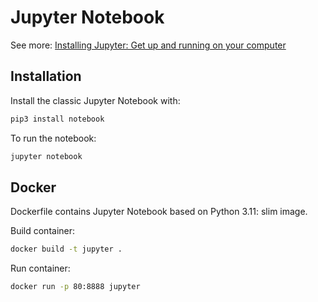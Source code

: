 # Jupyter Notebook

See more:
[Installing Jupyter: Get up and running on your computer](https://jupyter.org/install)

## Installation

Install the classic Jupyter Notebook with:
```bash
pip3 install notebook
```

To run the notebook:
```bash
jupyter notebook
```

## Docker

Dockerfile contains Jupyter Notebook based on Python 3.11: slim image.

Build container:
```bash
docker build -t jupyter .
```

Run container:
```bash
docker run -p 80:8888 jupyter
```
